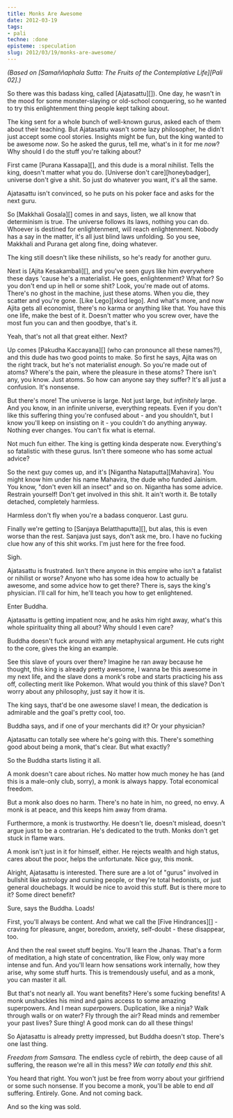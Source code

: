 ```yaml
---
title: Monks Are Awesome
date: 2012-03-19
tags:
- pali
techne: :done
episteme: :speculation
slug: 2012/03/19/monks-are-awesome/
---
```


*(Based on [Samaññaphala Sutta: The Fruits of the Contemplative Life][Pali 02].)*

So there was this badass king, called [Ajatasattu][]). One day, he wasn't in the mood for some monster-slaying or old-school conquering, so he wanted to try this enlightenment thing people kept talking about.

The king sent for a whole bunch of well-known gurus, asked each of them about their teaching. But Ajatasattu wasn't some lazy philosopher, he didn't just accept some cool stories. Insights might be fun, but the king wanted to be awesome *now*. So he asked the gurus, tell me, what's in it for me *now*? Why should I do the stuff you're talking about?

First came [Purana Kassapa][], and this dude is a moral nihilist. Tells the king, doesn't matter what you do. [Universe don't care][honeybadger], universe don't give a shit. So just do whatever you want, it's all the same.

Ajatasattu isn't convinced, so he puts on his poker face and asks for the next guru.

So [Makkhali Gosala][] comes in and says, listen, we all know that determinism is true. The universe follows its laws, nothing you can do. Whoever is destined for enlightenment, will reach enlightenment. Nobody has a say in the matter, it's all just blind laws unfolding. So you see, Makkhali and Purana get along fine, doing whatever.

The king still doesn't like these nihilists, so he's ready for another guru.

Next is [Ajita Kesakambali][], and you've seen guys like him everywhere these days 'cause he's a materialist. He goes, enlightenment? What for? So you don't end up in hell or some shit? Look, you're made out of atoms. There's no ghost in the machine, just these atoms. When you die, they scatter and you're gone. [Like Lego][xkcd lego]. And what's more, and now Ajita gets all economist, there's no karma or anything like that. You have this one life, make the best of it. Doesn't matter who you screw over, have the most fun you can and then goodbye, that's it.

Yeah, that's not all that great either. Next?

Up comes [Pakudha Kaccayana][] (who can pronounce all these names?!), and this dude has two good points to make. So first he says, Ajita was on the right track, but he's not materialist *enough*. So you're made out of atoms? Where's the pain, where the pleasure in these atoms? There isn't any, you know. Just atoms. So how can anyone say they suffer? It's all just a confusion. It's nonsense.

But there's more! The universe is large. Not just large, but *infinitely* large. And you know, in an infinite universe, everything repeats. Even if you don't like this suffering thing you're confused about - and you shouldn't, but I know you'll keep on insisting on it - you couldn't do anything anyway. Nothing ever changes. You can't fix what is eternal.

Not much fun either. The king is getting kinda desperate now. Everything's so fatalistic with these gurus. Isn't there someone who has some actual advice?

So the next guy comes up, and it's [Nigantha Nataputta][Mahavira]. You might know him under his name Mahavira, the dude who funded Jainism. You know, "don't even kill an insect" and so on. Nigantha has some advice. Restrain yourself! Don't get involved in this shit. It ain't worth it. Be totally detached, completely harmless.

Harmless don't fly when you're a badass conqueror. Last guru.

Finally we're getting to [Sanjaya Belatthaputta][], but alas, this is even worse than the rest. Sanjava just says, don't ask me, bro. I have no fucking clue how any of this shit works. I'm just here for the free food.

Sigh.

Ajatasattu is frustrated. Isn't there anyone in this empire who isn't a fatalist or nihilist or worse? Anyone who has some idea how to actually be awesome, and some advice how to get there? There is, says the king's physician. I'll call for him, he'll teach you how to get enlightened.

Enter Buddha.

Ajatasattu is getting impatient now, and he asks him right away, what's this whole spirituality thing all about? Why should I even care?

Buddha doesn't fuck around with any metaphysical argument. He cuts right to the core, gives the king an example.

See this slave of yours over there? Imagine he ran away because he thought, this king is already pretty awesome, I wanna be this awesome in my next life, and the slave dons a monk's robe and starts practicing his ass off, collecting merit like Pokemon. What would you think of this slave? Don't worry about any philosophy, just say it how it is.

The king says, that'd be one awesome slave! I mean, the dedication is admirable and the goal's pretty cool, too. 

Buddha says, and if one of your merchants did it? Or your physician?

Ajatasattu can totally see where he's going with this. There's something good about being a monk, that's clear. But what exactly?

So the Buddha starts listing it all.

A monk doesn't care about riches. No matter how much money he has (and this is a male-only club, sorry), a monk is always happy. Total economical freedom.

But a monk also does no harm. There's no hate in him, no greed, no envy. A monk is at peace, and this keeps him away from drama.

Furthermore, a monk is trustworthy. He doesn't lie, doesn't mislead, doesn't argue just to be a contrarian. He's dedicated to the truth. Monks don't get stuck in flame wars.

A monk isn't just in it for himself, either. He rejects wealth and high status, cares about the poor, helps the unfortunate. Nice guy, this monk.

Alright, Ajatasattu is interested. There sure are a lot of "gurus" involved in bullshit like astrology and cursing people, or they're total hedonists, or just general douchebags. It would be nice to avoid this stuff. But is there more to it? Some direct benefit?

Sure, says the Buddha. Loads! 

First, you'll always be content. And what we call the [Five Hindrances][] - craving for pleasure, anger, boredom, anxiety, self-doubt - these disappear, too.

And then the real sweet stuff begins. You'll learn the Jhanas. That's a form of meditation, a high state of concentration, like Flow, only way more intense and fun. And you'll learn how sensations work internally, how they arise, why some stuff hurts. This is tremendously useful, and as a monk, you can master it all.

But that's not nearly all. You want benefits? Here's some fucking benefits! A monk unshackles his mind and gains access to some amazing superpowers. And I mean *super*powers. Duplication, like a ninja? Walk through walls or on water? Fly through the air? Read minds and remember your past lives? Sure thing! A good monk can do all these things!

So Ajatasattu is already pretty impressed, but Buddha doesn't stop. There's one last thing.

*Freedom from Samsara.* The endless cycle of rebirth, the deep cause of all suffering, the reason we're all in this mess? *We can totally end this shit.*

You heard that right. You won't just be free from worry about your girlfriend or some such nonsense. If you become a monk, you'll be able to end *all* suffering. Entirely. Gone. And not coming back.

And so the king was sold.
